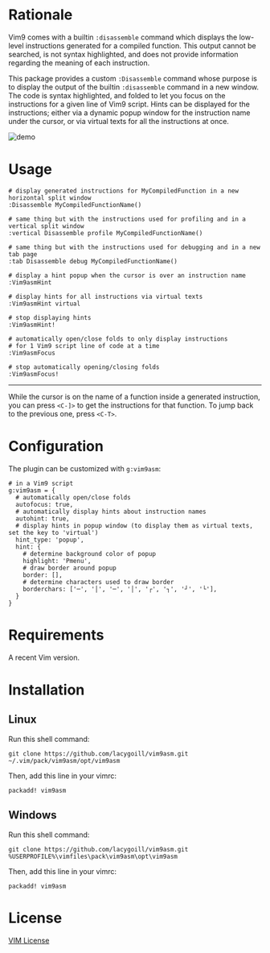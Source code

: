 # Rationale

Vim9 comes with a builtin `:disassemble` command which displays the low-level instructions generated for a compiled function.  This output cannot be searched, is not syntax highlighted, and does not provide information regarding the meaning of each instruction.

This package provides a custom `:Disassemble` command whose purpose is to display the output of the builtin `:disassemble` command in a new window.  The code is syntax highlighted, and folded to let you focus on the instructions for a given line of Vim9 script.  Hints can be displayed for the instructions; either via a dynamic popup window for the instruction name under the cursor, or via virtual texts for all the instructions at once.

![demo](https://user-images.githubusercontent.com/8505073/114791103-2c56da00-9d86-11eb-9439-5c48834544ce.gif)

# Usage

    # display generated instructions for MyCompiledFunction in a new horizontal split window
    :Disassemble MyCompiledFunctionName()

    # same thing but with the instructions used for profiling and in a vertical split window
    :vertical Disassemble profile MyCompiledFunctionName()

    # same thing but with the instructions used for debugging and in a new tab page
    :tab Disassemble debug MyCompiledFunctionName()

    # display a hint popup when the cursor is over an instruction name
    :Vim9asmHint

    # display hints for all instructions via virtual texts
    :Vim9asmHint virtual

    # stop displaying hints
    :Vim9asmHint!

    # automatically open/close folds to only display instructions
    # for 1 Vim9 script line of code at a time
    :Vim9asmFocus

    # stop automatically opening/closing folds
    :Vim9asmFocus!

---

While the cursor is on the name of a function inside a generated instruction, you can press `<C-]>` to get the instructions for that function.  To jump back to the previous one, press `<C-T>`.

# Configuration

The plugin can be customized with `g:vim9asm`:

    # in a Vim9 script
    g:vim9asm = {
      # automatically open/close folds
      autofocus: true,
      # automatically display hints about instruction names
      autohint: true,
      # display hints in popup window (to display them as virtual texts, set the key to 'virtual')
      hint_type: 'popup',
      hint: {
        # determine background color of popup
        highlight: 'Pmenu',
        # draw border around popup
        border: [],
        # determine characters used to draw border
        borderchars: ['─', '│', '─', '│', '┌', '┐', '┘', '└'],
      }
    }

# Requirements

A recent Vim version.

# Installation
## Linux

Run this shell command:

    git clone https://github.com/lacygoill/vim9asm.git ~/.vim/pack/vim9asm/opt/vim9asm

Then, add this line in your vimrc:

    packadd! vim9asm

## Windows

Run this shell command:

    git clone https://github.com/lacygoill/vim9asm.git %USERPROFILE%\vimfiles\pack\vim9asm\opt\vim9asm

Then, add this line in your vimrc:

    packadd! vim9asm

# License

[VIM License](https://github.com/vim/vim/blob/master/LICENSE)
